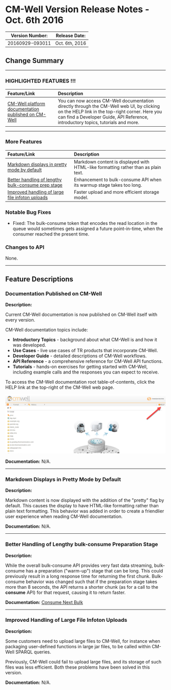 # CM-Well Version Release Notes - Oct. 6th 2016 #

Version Number: |	Release Date:
----------------|----------------
20160929-093011	| Oct. 6th, 2016

## Change Summary ##

-----------------------
### HIGHLIGHTED FEATURES !!! ###

Feature/Link | Description
:-------------|:-----------
[CM-Well platform documentation published on CM-Well](#hdr1) | You can now access CM-Well documentation directly through the CM-Well web UI, by clicking on the HELP link in the top-right corner. Here you can find a Developer Guide, API Reference, introductory topics, tutorials and more.

-----------------------

### More Features ###

Feature/Link | Description
:-------------|:-----------
[Markdown displays in pretty mode by default](#hdr2) | Markdown content is displayed with HTML-like formatting rather than as plain text.
[Better handling of lengthy bulk-consume prep stage](#hdr3) | Enhancement to bulk-consume API when its warmup stage takes too long.
[Improved handling of large file infoton uploads](#hdr4) | Faster upload and more efficient storage model.

### Notable Bug Fixes ###

* Fixed: The bulk-consume token that encodes the read location in the queue would sometimes gets assigned a future point-in-time, when the consumer reached the present time.

### Changes to API	 ###

None.


------------------------------

## Feature Descriptions ##

<a name="hdr1"></a>
### Documentation Published on CM-Well ###

**Description:**

Current CM-Well documentation is now published on CM-Well itself with every version. 

CM-Well documentation topics include:

* **Introductory Topics** - background about what CM-Well is and how it was developed.
* **Use Cases** - live use cases of TR products that incorporate CM-Well.
* **Developer Guide** - detailed descriptions of CM-Well workflows.
* **API Reference**	- a comprehensive reference for CM-Well API functions.
* **Tutorials**	- hands-on exercises for getting started with CM-Well, including example calls and the responses you can expect to receive.

To access the CM-Well documentation root table-of-contents, click the HELP link at the top-right of the CM-Well web page.

<img src="./_Images/cm-well-help-link.png"/>


**Documentation:** N/A.

----------

<a name="hdr2"></a>
### Markdown Displays in Pretty Mode by Default ###

**Description:**

Markdown content is now displayed with the addition of the "pretty" flag by default. This causes the display to have HTML-like formatting rather than plain text formatting. This behavior was added in order to create a friendlier user experience when reading CM-Well documentation.

**Documentation:** N/A.

----------

<a name="hdr3"></a>
### Better Handling of Lengthy bulk-consume Preparation Stage ###

**Description:**

While the overall bulk-consume API provides very fast data streaming, bulk-consume has a preparation ("warm-up") stage that can be long. This could previously result in a long response time for returning the first chunk. Bulk-consume behavior was changed such that if the preparation stage takes more than 8 seconds, the API returns a shorter chunk (as for a call to the **consume** API) for that request, causing it to return faster.

**Documentation:** [Consume Next Bulk](API.Stream.ConsumeNextBulk.md)

----------

<a name="hdr4"></a>
### Improved Handling of Large File Infoton Uploads ###

**Description:**

Some customers need to upload large files to CM-Well, for instance when packaging user-defined functions in large jar files, to be called within CM-Well SPARQL queries.

Previously, CM-Well could fail to upload large files, and its storage of such files was less efficient. Both these problems have been solved in this version.

**Documentation:** N/A.
